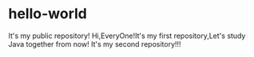 # hello-world
It's my public repository!
Hi,EveryOne!It's my first repository,Let's study Java together from now!
It's my second repository!!!
